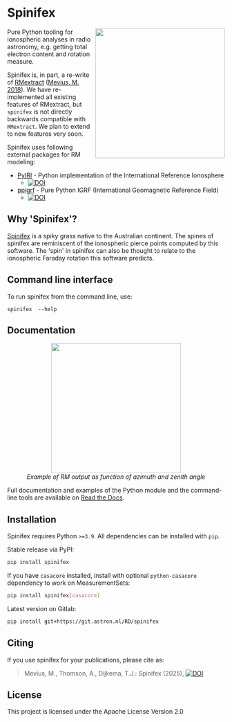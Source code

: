 # Spinifex

<!-- Re-enable when building these is working -->
<!-- ![Build status](git.astron.nl/spinifex/badges/main/pipeline.svg) -->
<!-- ![Test coverage](git.astron.nl/spinifex/badges/main/coverage.svg) -->

<!-- ![Latest release](https://git.astron.nl/templates/python-package/badges/main/release.svg) -->

<img src="_static/spinifex-logo.png" width="300" height="300" align="right" />

Pure Python tooling for ionospheric analyses in radio astronomy, e.g. getting total electron content and rotation
measure.

Spinifex is, in part, a re-write of [RMextract](https://github.com/lofar-astron/RMextract)
([Mevius, M. 2018](https://www.ascl.net/1806.024)). We have re-implemented all existing features of RMextract, but
`spinifex` is not directly backwards compatible with `RMextract`. We plan to extend to new features very soon.

Spinifex uses following external packages for RM modeling:

-   [PyIRI](https://doi.org/10.5281/zenodo.10139334) - Python implementation of the International Reference Ionosphere
    -   [![DOI](https://zenodo.org/badge/DOI/10.5281/zenodo.10139334.svg)](https://doi.org/10.5281/zenodo.10139334)
-   [ppigrf](https://github.com/IAGA-VMOD/ppigrf) - Pure Python IGRF (International Geomagnetic Reference Field)
    -   [![DOI](https://zenodo.org/badge/DOI/10.5281/zenodo.14231854.svg)](https://doi.org/10.5281/zenodo.14231854)

## Why 'Spinifex'?

[Spinifex](<https://en.wikipedia.org/wiki/Triodia_(plant)>) is a spiky grass native to the Australian continent. The
spines of spinifex are reminiscent of the ionospheric pierce points computed by this software. The 'spin' in spinifex
can also be thought to relate to the ionospheric Faraday rotation this software predicts.

## Command line interface

To run spinifex from the command line, use:

```
spinifex  --help
```

## Documentation

<div style="text-align:center"><img src="_static/altaz_example.png" width="300" height="300" />
<br />
<i>Example of RM output as function of azimuth and zenith angle</i>
</div>

Full documentation and examples of the Python module and the command-line tools are available on
[Read the Docs](https://spinifex.readthedocs.io/).

## Installation

Spinifex requires Python `>=3.9`. All dependencies can be installed with `pip`.

Stable release via PyPI:

```bash
pip install spinifex
```

If you have `casacore` installed, install with optional `python-casacore` dependency to work on MeasurementSets:

```bash
pip install spinifex[casacore]
```

Latest version on Gitlab:

```bash
pip install git+https://git.astron.nl/RD/spinifex
```

## Citing

If you use spinifex for your publications, please cite as:

> Mevius, M., Thomson, A., Dijkema, T.J.: Spinifex (2025),
> [![DOI](https://zenodo.org/badge/DOI/10.5281/zenodo.15000430.svg)](https://doi.org/10.5281/zenodo.15000430)

## License

This project is licensed under the Apache License Version 2.0
